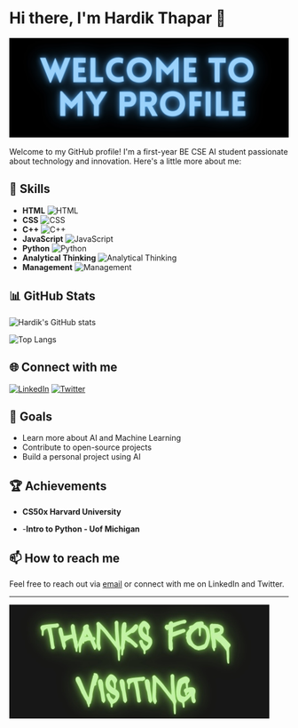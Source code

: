 # Hi there, I'm Hardik Thapar 👋

![Profile Banner](https://github.com/hardik-thapar/hardik-thapar/blob/main/Hardik%20thapar-2.jpg) <!-- Replace with your own banner image -->

Welcome to my GitHub profile! I'm a first-year BE CSE AI student passionate about technology and innovation. Here's a little more about me:

## 🚀 Skills

- **HTML** ![HTML](https://img.shields.io/badge/HTML-80%25-brightgreen)
- **CSS** ![CSS](https://img.shields.io/badge/CSS-75%25-yellowgreen)
- **C++** ![C++](https://img.shields.io/badge/C++-70%25-yellow)
- **JavaScript** ![JavaScript](https://img.shields.io/badge/JavaScript-65%25-orange)
- **Python** ![Python](https://img.shields.io/badge/Python-60%25-red)
- **Analytical Thinking** ![Analytical Thinking](https://img.shields.io/badge/Analytical%20Thinking-85%25-brightgreen)
- **Management** ![Management](https://img.shields.io/badge/Management-70%25-yellow)


## 📊 GitHub Stats

![Hardik's GitHub stats](https://github-readme-stats.vercel.app/api?username=hardik-thapar&show_icons=true&theme=radical) <!-- Replace 'your-github-username' with your actual GitHub username -->

![Top Langs](https://github-readme-stats.vercel.app/api/top-langs/?username=hardik-thapar&layout=compact&theme=radical) <!-- This shows the most used languages -->

## 🌐 Connect with me

[![LinkedIn](https://img.shields.io/badge/LinkedIn-0077B5?style=for-the-badge&logo=linkedin&logoColor=white)](https://www.linkedin.com/in/your-linkedin-profile) <!-- Replace 'your-linkedin-profile' with your actual LinkedIn profile URL -->
[![Twitter](https://img.shields.io/badge/Twitter-1DA1F2?style=for-the-badge&logo=twitter&logoColor=white)](https://twitter.com/your-twitter-handle) <!-- Replace 'your-twitter-handle' with your actual Twitter handle -->

## 🎯 Goals

- Learn more about AI and Machine Learning
- Contribute to open-source projects
- Build a personal project using AI

## 🏆 Achievements

- **CS50x Harvard University**

- -**Intro to Python - Uof Michigan**

## 📫 How to reach me

Feel free to reach out via [email](mailto:your-email@example.com) <!-- Replace 'your-email@example.com' with your actual email address if you want to include it --> or connect with me on LinkedIn and Twitter.

---

![Thanks for visiting](https://github.com/hardik-thapar/hardik-thapar/blob/main/Black%20and%20White%20Simple%20Typographic%20Phantom%20Halloween%20Logo.jpg) <!-- Replace with your own footer image -->
